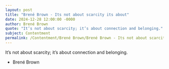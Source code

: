 ```yaml
---
layout: post
title: "Brené Brown - Its not about scarcity its about"
date: 2024-12-28 12:00:00 -0000
author: Brené Brown
quote: "It’s not about scarcity; it’s about connection and belonging."
subject: Contentment
permalink: /Contentment/Brené Brown/Brené Brown - Its not about scarcity its about
---
```


It’s not about scarcity; it’s about connection and belonging.

- Brené Brown

